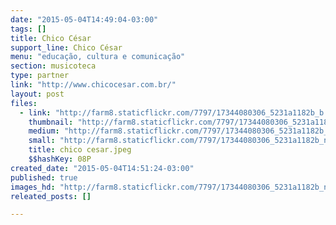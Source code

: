 ```yaml
---
date: "2015-05-04T14:49:04-03:00"
tags: []
title: Chico César
support_line: Chico César
menu: "educação, cultura e comunicação"
section: musicoteca
type: partner
link: "http://www.chicocesar.com.br/"
layout: post
files:
  - link: "http://farm8.staticflickr.com/7797/17344080306_5231a1182b_b.jpg"
    thumbnail: "http://farm8.staticflickr.com/7797/17344080306_5231a1182b_t.jpg"
    medium: "http://farm8.staticflickr.com/7797/17344080306_5231a1182b_z.jpg"
    small: "http://farm8.staticflickr.com/7797/17344080306_5231a1182b_n.jpg"
    title: chico cesar.jpeg
    $$hashKey: 08P
created_date: "2015-05-04T14:51:24-03:00"
published: true
images_hd: "http://farm8.staticflickr.com/7797/17344080306_5231a1182b_n.jpg"
releated_posts: []

---
```


